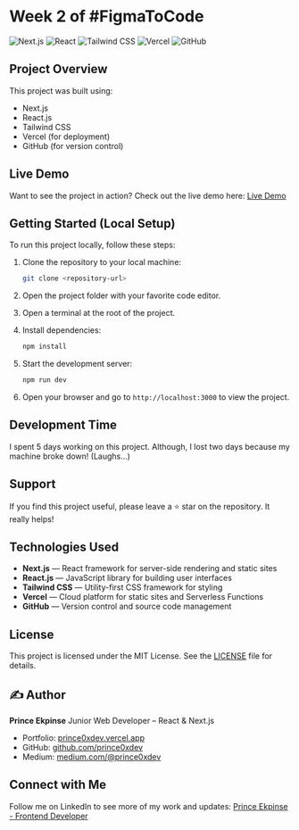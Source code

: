 # Week 2 of #FigmaToCode

![Next.js](https://img.shields.io/badge/Next.js-black?logo=next.js\&logoColor=white)
![React](https://img.shields.io/badge/React-blue?logo=react\&logoColor=white)
![Tailwind CSS](https://img.shields.io/badge/Tailwind%20CSS-teal?logo=tailwind-css\&logoColor=white)
![Vercel](https://img.shields.io/badge/Vercel-black?logo=vercel\&logoColor=white)
![GitHub](https://img.shields.io/badge/GitHub-gray?logo=github\&logoColor=white)

## Project Overview

This project was built using:

* Next.js
* React.js
* Tailwind CSS
* Vercel (for deployment)
* GitHub (for version control)

## Live Demo

Want to see the project in action? Check out the live demo here:
[Live Demo](https://figma2code-week3-ed2.vercel.app/)

## Getting Started (Local Setup)

To run this project locally, follow these steps:

1. Clone the repository to your local machine:

   ```bash
   git clone <repository-url>
   ```
2. Open the project folder with your favorite code editor.
3. Open a terminal at the root of the project.
4. Install dependencies:

   ```bash
   npm install
   ```
5. Start the development server:

   ```bash
   npm run dev
   ```
6. Open your browser and go to `http://localhost:3000` to view the project.

## Development Time

I spent 5 days working on this project. Although, I lost two days because my machine broke down! (Laughs...)

## Support

If you find this project useful, please leave a ⭐ star on the repository. It really helps!

## Technologies Used

* **Next.js** — React framework for server-side rendering and static sites
* **React.js** — JavaScript library for building user interfaces
* **Tailwind CSS** — Utility-first CSS framework for styling
* **Vercel** — Cloud platform for static sites and Serverless Functions
* **GitHub** — Version control and source code management

## License

This project is licensed under the MIT License. See the [LICENSE](LICENSE) file for details.


## ✍️ Author

**Prince Ekpinse**
Junior Web Developer – React & Next.js

* Portfolio: [prince0xdev.vercel.app](https://prince0xdev.vercel.app)
* GitHub: [github.com/prince0xdev](https://github.com/prince0xdev)
* Medium: [medium.com/@prince0xdev](https://medium.com/@prince0xdev)

## Connect with Me

Follow me on LinkedIn to see more of my work and updates:
[Prince Ekpinse - Frontend Developer](https://www.linkedin.com/in/prince-ekpinse-developpement-front-end/)
